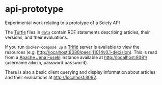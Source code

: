 # api-prototype
Experimental work relating to a prototype of a Sciety API

The [Turtle](https://www.w3.org/TR/turtle/) files in [`data`](./data) contain RDF statements describing articles, their versions, and their evaluations.

If you run `docker-compose up` a [Trifid](https://zazuko.com/products/trifid/) server is available to view the resources (e.g. <http://localhost:8080/peerj.11014v0.1-decision>). This is read from a [Apache Jena Fuseki](https://jena.apache.org/documentation/fuseki2/) instance available at <http://localhost:8081/> (username <kbd>admin</kbd>, password <kbd>password</kbd>).

There is also a basic client querying and display information about articles and their evaluations at <http://localhost:8082>.
